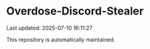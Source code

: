 # Overdose-Discord-Stealer

Last updated: 2025-07-10 16:11:27

This repository is automatically maintained.
